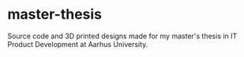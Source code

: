 # master-thesis
Source code and 3D printed designs made for my master's thesis in IT Product Development at Aarhus University.
